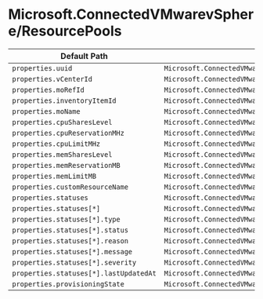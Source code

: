 # Microsoft.ConnectedVMwarevSphere/ResourcePools

| Default Path | Alias |
|---|---|
| `properties.uuid` | `Microsoft.ConnectedVMwarevSphere/resourcePools/uuid` |
| `properties.vCenterId` | `Microsoft.ConnectedVMwarevSphere/resourcePools/vCenterId` |
| `properties.moRefId` | `Microsoft.ConnectedVMwarevSphere/resourcePools/moRefId` |
| `properties.inventoryItemId` | `Microsoft.ConnectedVMwarevSphere/resourcePools/inventoryItemId` |
| `properties.moName` | `Microsoft.ConnectedVMwarevSphere/resourcePools/moName` |
| `properties.cpuSharesLevel` | `Microsoft.ConnectedVMwarevSphere/resourcePools/cpuSharesLevel` |
| `properties.cpuReservationMHz` | `Microsoft.ConnectedVMwarevSphere/resourcePools/cpuReservationMHz` |
| `properties.cpuLimitMHz` | `Microsoft.ConnectedVMwarevSphere/resourcePools/cpuLimitMHz` |
| `properties.memSharesLevel` | `Microsoft.ConnectedVMwarevSphere/resourcePools/memSharesLevel` |
| `properties.memReservationMB` | `Microsoft.ConnectedVMwarevSphere/resourcePools/memReservationMB` |
| `properties.memLimitMB` | `Microsoft.ConnectedVMwarevSphere/resourcePools/memLimitMB` |
| `properties.customResourceName` | `Microsoft.ConnectedVMwarevSphere/resourcePools/customResourceName` |
| `properties.statuses` | `Microsoft.ConnectedVMwarevSphere/resourcePools/statuses` |
| `properties.statuses[*]` | `Microsoft.ConnectedVMwarevSphere/resourcePools/statuses[*]` |
| `properties.statuses[*].type` | `Microsoft.ConnectedVMwarevSphere/resourcePools/statuses[*].type` |
| `properties.statuses[*].status` | `Microsoft.ConnectedVMwarevSphere/resourcePools/statuses[*].status` |
| `properties.statuses[*].reason` | `Microsoft.ConnectedVMwarevSphere/resourcePools/statuses[*].reason` |
| `properties.statuses[*].message` | `Microsoft.ConnectedVMwarevSphere/resourcePools/statuses[*].message` |
| `properties.statuses[*].severity` | `Microsoft.ConnectedVMwarevSphere/resourcePools/statuses[*].severity` |
| `properties.statuses[*].lastUpdatedAt` | `Microsoft.ConnectedVMwarevSphere/resourcePools/statuses[*].lastUpdatedAt` |
| `properties.provisioningState` | `Microsoft.ConnectedVMwarevSphere/resourcePools/provisioningState` |

